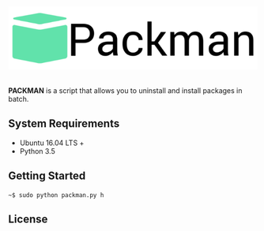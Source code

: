 <div align="center">
  <img src="logo.png"><br><br>
</div>

**PACKMAN** is a script that allows you to uninstall and install packages in batch.

## System Requirements
- Ubuntu 16.04 LTS +
- Python 3.5

## Getting Started
```shell
~$ sudo python packman.py h
```

## License
